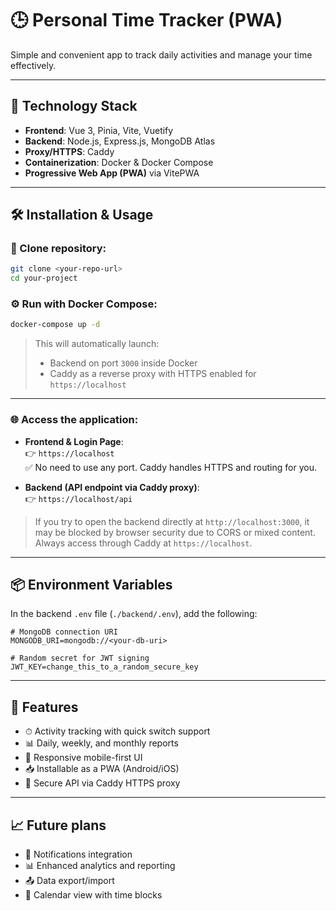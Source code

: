 # 🕒 Personal Time Tracker (PWA)

Simple and convenient app to track daily activities and manage your time effectively.

---

## 🚀 Technology Stack

- **Frontend**: Vue 3, Pinia, Vite, Vuetify
- **Backend**: Node.js, Express.js, MongoDB Atlas
- **Proxy/HTTPS**: Caddy
- **Containerization**: Docker & Docker Compose
- **Progressive Web App (PWA)** via VitePWA

---

## 🛠 Installation & Usage

### 🔧 Clone repository:

```bash
git clone <your-repo-url>
cd your-project
```

### ⚙️ Run with Docker Compose:

```bash
docker-compose up -d
```

> This will automatically launch:
>
> - Backend on port `3000` inside Docker
> - Caddy as a reverse proxy with HTTPS enabled for `https://localhost`

---

### 🌐 Access the application:

- **Frontend & Login Page**:  
  👉 `https://localhost`  
  ✅ No need to use any port. Caddy handles HTTPS and routing for you.

- **Backend (API endpoint via Caddy proxy)**:  
  👉 `https://localhost/api`

> If you try to open the backend directly at `http://localhost:3000`, it may be blocked by browser security due to CORS or mixed content. Always access through Caddy at `https://localhost`.

---

## 📦 Environment Variables

In the backend `.env` file (`./backend/.env`), add the following:

```env
# MongoDB connection URI
MONGODB_URI=mongodb://<your-db-uri>

# Random secret for JWT signing
JWT_KEY=change_this_to_a_random_secure_key
```

---

## 🚀 Features

- ⏱ Activity tracking with quick switch support
- 📊 Daily, weekly, and monthly reports
- 📱 Responsive mobile-first UI
- 📥 Installable as a PWA (Android/iOS)
- 🔐 Secure API via Caddy HTTPS proxy

---

## 📈 Future plans

- 🔔 Notifications integration
- 📊 Enhanced analytics and reporting
- 📤 Data export/import
- 📅 Calendar view with time blocks
